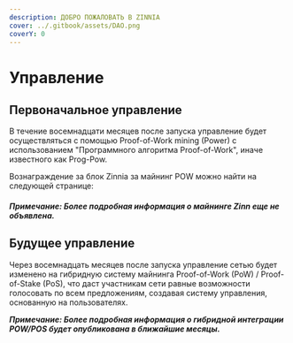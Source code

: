 ```yaml
---
description: ДОБРО ПОЖАЛОВАТЬ В ZINNIA
cover: ../.gitbook/assets/DAO.png
coverY: 0
---
```


# Управление

## Первоначальное управление

В течение восемнадцати месяцев после запуска управление будет осуществляться с помощью Proof-of-Work mining (Power) с использованием "Программного алгоритма Proof-of-Work", иначе известного как Prog-Pow.

Вознаграждение за блок Zinnia за майнинг POW можно найти на следующей странице:&#x20;

#### _**Примечание: Более подробная информация о майнинге Zinn еще не объявлена.**_

## Будущее управление

Через восемнадцать месяцев после запуска управление сетью будет изменено на гибридную систему майнинга Proof-of-Work (PoW) / Proof-of-Stake (PoS), что даст участникам сети равные возможности голосовать по всем предложениям, создавая систему управления, основанную на пользователях.

_**Примечание: Более подробная информация о гибридной интеграции POW/POS будет опубликована в ближайшие месяцы.**_&#x20;
